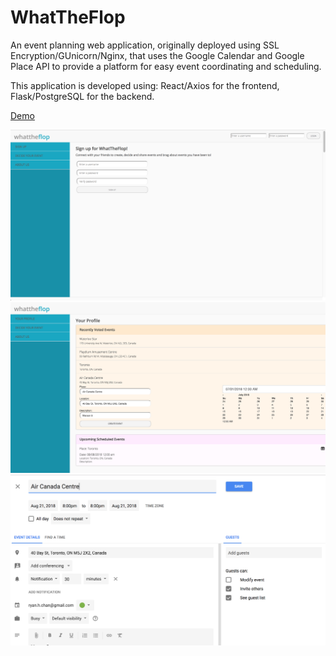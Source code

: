 # WhatTheFlop
An event planning web application, originally deployed using SSL Encryption/GUnicorn/Nginx, that uses the Google Calendar and Google Place API to provide a platform for easy event coordinating and scheduling.

This application is developed using: React/Axios for the frontend, Flask/PostgreSQL for the backend. 

[Demo](https://whattheflop.herokuapp.com/)

![](img/img1.jpg)
![](img/img2.jpg)
![](img/img3.jpg)